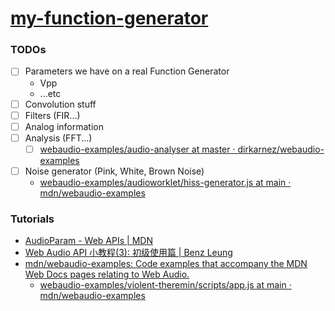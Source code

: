 [my-function-generator](https://dirkarnez.github.io/my-function-generator)
==========================================================================
### TODOs
- [ ] Parameters we have on a real Function Generator
    - Vpp
    - ...etc
- [ ] Convolution stuff
- [ ] Filters (FIR...)
- [ ] Analog information
- [ ] Analysis (FFT...)
    - [ ] [webaudio-examples/audio-analyser at master · dirkarnez/webaudio-examples](https://github.com/dirkarnez/webaudio-examples/tree/master/audio-analyser)
- [ ] Noise generator (Pink, White, Brown Noise)
  - [webaudio-examples/audioworklet/hiss-generator.js at main · mdn/webaudio-examples](https://github.com/mdn/webaudio-examples/blob/main/audioworklet/hiss-generator.js)
### Tutorials
- [AudioParam - Web APIs | MDN](https://developer.mozilla.org/en-US/docs/Web/API/AudioParam)
- [Web Audio API 小教程(3): 初级使用篇 | Benz Leung](https://benzleung.github.io/2017/03/15/Web-Audio-API-Guide-3/)
- [mdn/webaudio-examples: Code examples that accompany the MDN Web Docs pages relating to Web Audio.](https://github.com/mdn/webaudio-examples/tree/main)
    - [webaudio-examples/violent-theremin/scripts/app.js at main · mdn/webaudio-examples](https://github.com/mdn/webaudio-examples/blob/main/violent-theremin/scripts/app.js)
